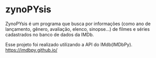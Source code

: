 # zynoPYsis

ZynoPYsis é um programa que busca por informações (como ano de lançamento, gênero, avaliação, elenco, sinopse...) de filmes e séries cadastrados no banco de dados da IMDb.

Esse projeto foi realizado utilizando a API do IMdb(IMDbPy). https://imdbpy.github.io/
